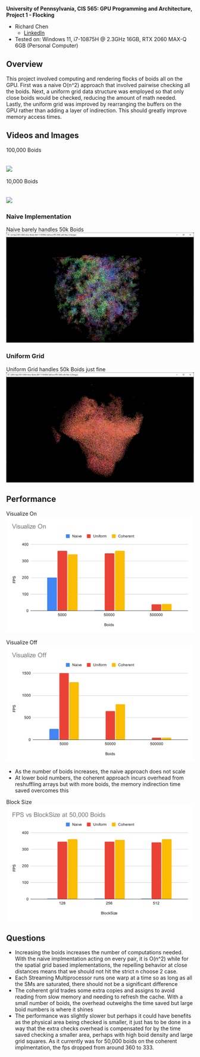 **University of Pennsylvania, CIS 565: GPU Programming and Architecture,
Project 1 - Flocking**

* Richard Chen
  * [LinkedIn](https://www.linkedin.com/in/richardrlchen)
* Tested on: Windows 11, i7-10875H @ 2.3GHz 16GB, RTX 2060 MAX-Q 6GB (Personal Computer)

## Overview
This project involved computing and rendering flocks of boids all on the GPU. 
First was a naive O(n^2) approach that involved pairwise checking all the boids. 
Next, a uniform grid data structure was employed so that only close boids would be checked, reducing the amount of math needed. Lastly, the uniform grid was improved by rearranging the buffers on the GPU rather than adding a layer of indirection. This should greatly improve memory access times.  

## Videos and Images
100,000 Boids  
<br>  
<img src="images/recording1.gif">    
  
10,000 Boids    
<br>  
<img src="images/recording2.gif">

### Naive Implementation
Naive barely handles 50k Boids
<br>
<img src="images/naiveIsSlow.png">

### Uniform Grid
Uniform Grid handles 50k Boids just fine
<br>
<img src="images/uniformIsFine.png">

## Performance
Visualize On
<br>
<img src="images/Visualize On.svg">

Visualize Off
<br>
<img src="images/Visualize Off.svg">

* As the number of boids increases, the naive approach does not scale
* At lower boid numbers, the coherent approach incurs overhead from reshuffling arrays but with more boids, the memory indirection time saved overcomes this

Block Size
<br>
<img src="images/blocksize.svg">

## Questions
* Increasing the boids increases the number of computations needed. With the naive 
implmentation acting on every pair, it is O(n^2) while for the spatial grid based
implementations, the repelling behavior at close distances means that we should not 
hit the strict n choose 2 case. 
* Each Streaming Multiprocessor runs one warp at a time so as long as all the SMs are saturated, 
there should not be a significant difference
* The coherent grid trades some extra copies and assigns to avoid reading from slow memory and needing to refresh the cache. With a small number of boids, the overhead outweighs the time saved but large boid numbers is where it shines
* The performance was slightly slower but perhaps it could have benefits as the physical area being checked is smaller, it just has to be done in a way that the extra checks overhead is compensated for by the time saved checking a smaller area, perhaps with high boid density and large grid squares. As it currently was for 
50,000 boids on the coherent implmentation, the fps dropped from around 360 to 333. 

